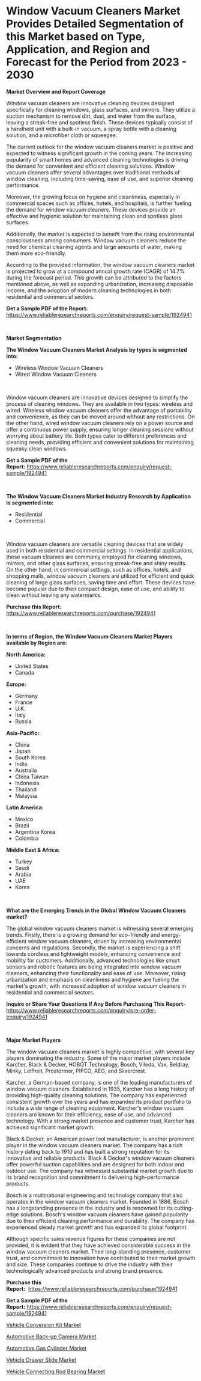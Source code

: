 <p><h1>Window Vacuum Cleaners Market Provides Detailed Segmentation of this Market based on Type, Application, and Region and Forecast for the Period from 2023 - 2030</h1></p><p><strong>Market Overview and Report Coverage</strong></p>
<p><p>Window vacuum cleaners are innovative cleaning devices designed specifically for cleaning windows, glass surfaces, and mirrors. They utilize a suction mechanism to remove dirt, dust, and water from the surface, leaving a streak-free and spotless finish. These devices typically consist of a handheld unit with a built-in vacuum, a spray bottle with a cleaning solution, and a microfiber cloth or squeegee.</p><p>The current outlook for the window vacuum cleaners market is positive and expected to witness significant growth in the coming years. The increasing popularity of smart homes and advanced cleaning technologies is driving the demand for convenient and efficient cleaning solutions. Window vacuum cleaners offer several advantages over traditional methods of window cleaning, including time-saving, ease of use, and superior cleaning performance.</p><p>Moreover, the growing focus on hygiene and cleanliness, especially in commercial spaces such as offices, hotels, and hospitals, is further fueling the demand for window vacuum cleaners. These devices provide an effective and hygienic solution for maintaining clean and spotless glass surfaces.</p><p>Additionally, the market is expected to benefit from the rising environmental consciousness among consumers. Window vacuum cleaners reduce the need for chemical cleaning agents and large amounts of water, making them more eco-friendly.</p><p>According to the provided information, the window vacuum cleaners market is projected to grow at a compound annual growth rate (CAGR) of 14.7% during the forecast period. This growth can be attributed to the factors mentioned above, as well as expanding urbanization, increasing disposable income, and the adoption of modern cleaning technologies in both residential and commercial sectors.</p></p>
<p><strong>Get a Sample PDF of the Report:</strong> <a href="https://www.reliableresearchreports.com/enquiry/request-sample/1924941">https://www.reliableresearchreports.com/enquiry/request-sample/1924941</a></p>
<p>&nbsp;</p>
<p><strong>Market Segmentation</strong></p>
<p><strong>The Window Vacuum Cleaners Market Analysis by types is segmented into:</strong></p>
<p><ul><li>Wireless Window Vacuum Cleaners</li><li>Wired Window Vacuum Cleaners</li></ul></p>
<p>&nbsp;</p>
<p><p>Window vacuum cleaners are innovative devices designed to simplify the process of cleaning windows. They are available in two types: wireless and wired. Wireless window vacuum cleaners offer the advantage of portability and convenience, as they can be moved around without any restrictions. On the other hand, wired window vacuum cleaners rely on a power source and offer a continuous power supply, ensuring longer cleaning sessions without worrying about battery life. Both types cater to different preferences and cleaning needs, providing efficient and convenient solutions for maintaining squeaky clean windows.</p></p>
<p><strong>Get a Sample PDF of the Report:</strong>&nbsp;<a href="https://www.reliableresearchreports.com/enquiry/request-sample/1924941">https://www.reliableresearchreports.com/enquiry/request-sample/1924941</a></p>
<p>&nbsp;</p>
<p><strong>The Window Vacuum Cleaners Market Industry Research by Application is segmented into:</strong></p>
<p><ul><li>Residential</li><li>Commercial</li></ul></p>
<p>&nbsp;</p>
<p><p>Window vacuum cleaners are versatile cleaning devices that are widely used in both residential and commercial settings. In residential applications, these vacuum cleaners are commonly employed for cleaning windows, mirrors, and other glass surfaces, ensuring streak-free and shiny results. On the other hand, in commercial settings, such as offices, hotels, and shopping malls, window vacuum cleaners are utilized for efficient and quick cleaning of large glass surfaces, saving time and effort. These devices have become popular due to their compact design, ease of use, and ability to clean without leaving any watermarks.</p></p>
<p><strong>Purchase this Report:</strong>&nbsp; <a href="https://www.reliableresearchreports.com/purchase/1924941">https://www.reliableresearchreports.com/purchase/1924941</a></p>
<p>&nbsp;</p>
<p><strong>In terms of Region, the Window Vacuum Cleaners Market Players available by Region are:</strong></p>
<p>
    <p> <strong> North America: </strong>
        <ul>
            <li>United States</li>
            <li>Canada</li>
        </ul>
        </p> 
    <p> <strong> Europe: </strong>
        <ul>
            <li>Germany</li>
            <li>France</li>
            <li>U.K.</li>
            <li>Italy</li>
            <li>Russia</li>
        </ul>
        </p> 
    <p> <strong> Asia-Pacific: </strong>
        <ul>
            <li>China</li>
            <li>Japan</li>
            <li>South Korea</li>
            <li>India</li>
            <li>Australia</li>
            <li>China Taiwan</li>
            <li>Indonesia</li>
            <li>Thailand</li>
            <li>Malaysia</li>
        </ul>
        </p> 
    <p> <strong> Latin America: </strong>
        <ul>
            <li>Mexico</li>
            <li>Brazil</li>
            <li>Argentina Korea</li>
            <li>Colombia</li>
        </ul>
        </p> 
    <p> <strong> Middle East & Africa: </strong>
        <ul>
            <li>Turkey</li>
            <li>Saudi</li>
            <li>Arabia</li>
            <li>UAE</li>
            <li>Korea</li>
        </ul>
    </p>
    </p>
<p>&nbsp;</p>
<p><strong>What are the Emerging Trends in the Global Window Vacuum Cleaners market?</strong></p>
<p><p>The global window vacuum cleaners market is witnessing several emerging trends. Firstly, there is a growing demand for eco-friendly and energy-efficient window vacuum cleaners, driven by increasing environmental concerns and regulations. Secondly, the market is experiencing a shift towards cordless and lightweight models, enhancing convenience and mobility for customers. Additionally, advanced technologies like smart sensors and robotic features are being integrated into window vacuum cleaners, enhancing their functionality and ease of use. Moreover, rising urbanization and emphasis on cleanliness and hygiene are fueling the market's growth, with increased adoption of window vacuum cleaners in residential and commercial sectors.</p></p>
<p><strong>Inquire or Share Your Questions If Any Before Purchasing This Report</strong>- <a href="https://www.reliableresearchreports.com/enquiry/pre-order-enquiry/1924941">https://www.reliableresearchreports.com/enquiry/pre-order-enquiry/1924941</a></p>
<p>&nbsp;</p>
<p><strong>Major Market Players</strong></p>
<p><p>The window vacuum cleaners market is highly competitive, with several key players dominating the industry. Some of the major market players include Karcher, Black & Decker, HOBOT Technology, Bosch, Vileda, Vax, Beldray, Minky, Leifheit, Prostormer, PIFCO, AEG, and Silvercrest.</p><p>Karcher, a German-based company, is one of the leading manufacturers of window vacuum cleaners. Established in 1935, Karcher has a long history of providing high-quality cleaning solutions. The company has experienced consistent growth over the years and has expanded its product portfolio to include a wide range of cleaning equipment. Karcher's window vacuum cleaners are known for their efficiency, ease of use, and advanced technology. With a strong market presence and customer trust, Karcher has achieved significant market growth.</p><p>Black & Decker, an American power tool manufacturer, is another prominent player in the window vacuum cleaners market. The company has a rich history dating back to 1910 and has built a strong reputation for its innovative and reliable products. Black & Decker's window vacuum cleaners offer powerful suction capabilities and are designed for both indoor and outdoor use. The company has witnessed substantial market growth due to its brand recognition and commitment to delivering high-performance products.</p><p>Bosch is a multinational engineering and technology company that also operates in the window vacuum cleaners market. Founded in 1886, Bosch has a longstanding presence in the industry and is renowned for its cutting-edge solutions. Bosch's window vacuum cleaners have gained popularity due to their efficient cleaning performance and durability. The company has experienced steady market growth and has expanded its global footprint.</p><p>Although specific sales revenue figures for these companies are not provided, it is evident that they have achieved considerable success in the window vacuum cleaners market. Their long-standing presence, customer trust, and commitment to innovation have contributed to their market growth and size. These companies continue to drive the industry with their technologically advanced products and strong brand presence.</p></p>
<p><strong>Purchase this Report:</strong>&nbsp;&nbsp;<a href="https://www.reliableresearchreports.com/purchase/1924941">https://www.reliableresearchreports.com/purchase/1924941</a></p>
<p></p>
<p><strong>Get a Sample PDF of the Report:</strong>&nbsp;<a href="https://www.reliableresearchreports.com/enquiry/request-sample/1924941">https://www.reliableresearchreports.com/enquiry/request-sample/1924941</a></p>
<p><p><a href="https://medium.com/@andrewhills1925/vehicle-conversion-kit-market-analysis-and-sze-forecasted-for-period-from-2023-to-2030-0fdf29787c5d">Vehicle Conversion Kit Market</a></p><p><a href="https://medium.com/@nelsonhauck/automotive-back-up-camera-market-report-reveals-the-latest-trends-and-growth-opportunities-of-this-fe8db4b29d8a">Automotive Back-up Camera Market</a></p><p><a href="https://medium.com/@leliajewess/automotive-gas-cylinder-market-insights-into-market-cagr-market-trends-and-growth-strategies-df92a24b787a">Automotive Gas Cylinder Market</a></p><p><a href="https://medium.com/@vergiekunze/vehicle-drawer-slide-market-size-reveals-the-best-marketing-channels-in-global-industry-20ed778b69ea">Vehicle Drawer Slide Market</a></p><p><a href="https://medium.com/@lacyquitzon/analyzing-vehicle-connecting-rod-bearing-market-global-industry-perspective-and-forecast-2023-to-eb3f04235ea0">Vehicle Connecting Rod Bearing Market</a></p></p>